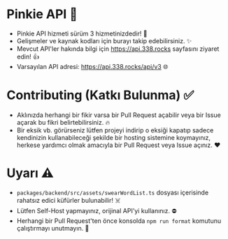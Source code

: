 # Pinkie API 🦄

-   Pinkie API hizmeti sürüm 3 hizmetinizdedir! 👀
-   Gelişmeler ve kaynak kodları için burayı takip edebilirsiniz. ✨
-   Mevcut API'ler hakında bilgi için https://api.338.rocks sayfasını ziyaret edin! 👍
-   Varsayılan API adresi: https://api.338.rocks/api/v3 🌐

# Contributing (Katkı Bulunma) ✅

-   Aklınızda herhangi bir fikir varsa bir Pull Request açabilir veya bir Issue açarak bu fikri belirtebilirsiniz. 🔥
-   Bir eksik vb. görürseniz lütfen projeyi indirip o eksiği kapatıp sadece kendinizin kullanabileceği şekilde bir hosting sistemine koymayınız, herkese yardımcı olmak amacıyla bir Pull Request veya Issue açınız. ❤

# Uyarı ⚠️

-   `packages/backend/src/assets/swearWordList.ts` dosyası içerisinde rahatsız edici küfürler bulunabilir! ☠️
-   Lütfen Self-Host yapmayınız, orijinal API'yi kullanınız. ⛔
-   Herhangi bir Pull Request'ten önce konsolda `npm run format` komutunu çalıştırmayı unutmayın. 🧹
